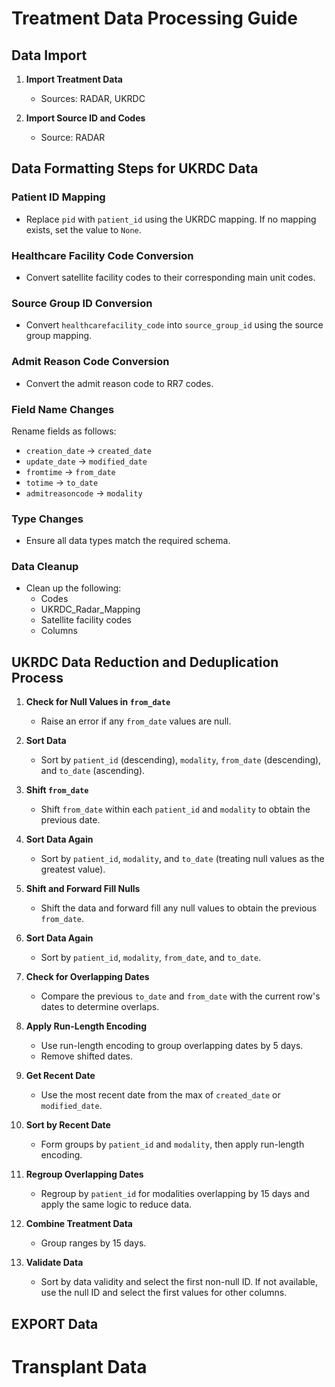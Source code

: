 # Treatment Data Processing Guide

## Data Import

1. **Import Treatment Data**
    - Sources: RADAR, UKRDC

2. **Import Source ID and Codes**
    - Source: RADAR

## Data Formatting Steps for UKRDC Data

### Patient ID Mapping

- Replace `pid` with `patient_id` using the UKRDC mapping. If no mapping exists, set the value to `None`.

### Healthcare Facility Code Conversion

- Convert satellite facility codes to their corresponding main unit codes.

### Source Group ID Conversion

- Convert `healthcarefacility_code` into `source_group_id` using the source group mapping.

### Admit Reason Code Conversion

- Convert the admit reason code to RR7 codes.

### Field Name Changes

Rename fields as follows:

- `creation_date` -> `created_date`
- `update_date` -> `modified_date`
- `fromtime` -> `from_date`
- `totime` -> `to_date`
- `admitreasoncode` -> `modality`

### Type Changes

- Ensure all data types match the required schema.

### Data Cleanup

- Clean up the following:
    - Codes
    - UKRDC_Radar_Mapping
    - Satellite facility codes
    - Columns

## UKRDC Data Reduction and Deduplication Process

1. **Check for Null Values in `from_date`**
    - Raise an error if any `from_date` values are null.

2. **Sort Data**
    - Sort by `patient_id` (descending), `modality`, `from_date` (descending), and `to_date` (ascending).

3. **Shift `from_date`**
    - Shift `from_date` within each `patient_id` and `modality` to obtain the previous date.

4. **Sort Data Again**
    - Sort by `patient_id`, `modality`, and `to_date` (treating null values as the greatest value).

5. **Shift and Forward Fill Nulls**
    - Shift the data and forward fill any null values to obtain the previous `from_date`.

6. **Sort Data Again**
    - Sort by `patient_id`, `modality`, `from_date`, and `to_date`.

7. **Check for Overlapping Dates**
    - Compare the previous `to_date` and `from_date` with the current row's dates to determine overlaps.

8. **Apply Run-Length Encoding**
    - Use run-length encoding to group overlapping dates by 5 days.
    - Remove shifted dates.

9. **Get Recent Date**
    - Use the most recent date from the max of `created_date` or `modified_date`.

10. **Sort by Recent Date**
    - Form groups by `patient_id` and `modality`, then apply run-length encoding.

11. **Regroup Overlapping Dates**
    - Regroup by `patient_id` for modalities overlapping by 15 days and apply the same logic to reduce data.

12. **Combine Treatment Data**
    - Group ranges by 15 days.

13. **Validate Data**
    - Sort by data validity and select the first non-null ID. If not available, use the null ID and select the first values for other columns.

## EXPORT Data



# Transplant Data


